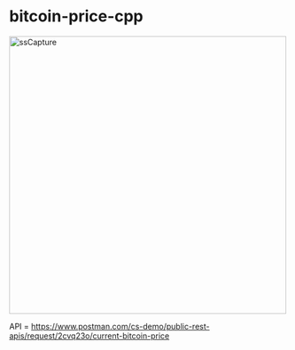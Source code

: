 # bitcoin-price-cpp

<img src="https://github.com/user-attachments/assets/9f3ef3fc-4f74-47be-9a48-e8b8a45fd7b3" alt="ssCapture" width="500">


API = https://www.postman.com/cs-demo/public-rest-apis/request/2cvq23o/current-bitcoin-price
